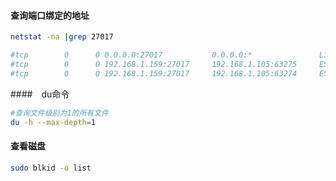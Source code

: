 #### 查询端口绑定的地址

```bash
netstat -na |grep 27017

#tcp        0      0 0.0.0.0:27017           0.0.0.0:*               LISTEN
#tcp        0      0 192.168.1.159:27017     192.168.1.105:63275     ESTABLISHED
#tcp        0      0 192.168.1.159:27017     192.168.1.105:63274     ESTABLISHED
```

####　du命令

```bash
#查询文件级别为1的所有文件
du -h --max-depth=1
```


#### 查看磁盘

```bash
sudo blkid -o list
```